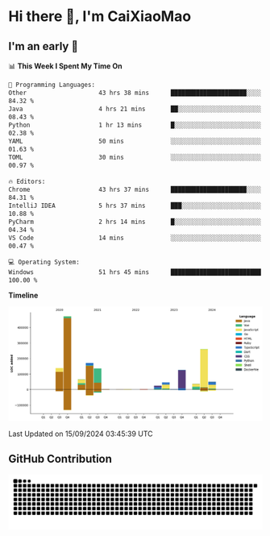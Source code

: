 # Hi there 👋, I'm CaiXiaoMao

## I'm an early 🐤
<!--START_SECTION:waka-->
📊 **This Week I Spent My Time On** 

```text
💬 Programming Languages: 
Other                    43 hrs 38 mins      █████████████████████░░░░   84.32 % 
Java                     4 hrs 21 mins       ██░░░░░░░░░░░░░░░░░░░░░░░   08.43 % 
Python                   1 hr 13 mins        █░░░░░░░░░░░░░░░░░░░░░░░░   02.38 % 
YAML                     50 mins             ░░░░░░░░░░░░░░░░░░░░░░░░░   01.63 % 
TOML                     30 mins             ░░░░░░░░░░░░░░░░░░░░░░░░░   00.97 % 

🔥 Editors: 
Chrome                   43 hrs 37 mins      █████████████████████░░░░   84.31 % 
IntelliJ IDEA            5 hrs 37 mins       ███░░░░░░░░░░░░░░░░░░░░░░   10.88 % 
PyCharm                  2 hrs 14 mins       █░░░░░░░░░░░░░░░░░░░░░░░░   04.34 % 
VS Code                  14 mins             ░░░░░░░░░░░░░░░░░░░░░░░░░   00.47 % 

💻 Operating System: 
Windows                  51 hrs 45 mins      █████████████████████████   100.00 % 
```

**Timeline**

![Lines of Code chart](https://raw.githubusercontent.com/caixiaomao/caixiaomao/main/assets/bar_graph.png)


 Last Updated on 15/09/2024 03:45:39 UTC
<!--END_SECTION:waka-->

## GitHub Contribution
<picture>
  <source media="(prefers-color-scheme: dark)" srcset="/dist/snake/github-contribution-grid-snake-dark.svg" />
  <source media="(prefers-color-scheme: light)" srcset="/dist/snake/github-contribution-grid-snake.svg" />
  <img alt="github contribution grid snake animation" src="/dist/snake/github-contribution-grid-snake.svg" />
</picture>
